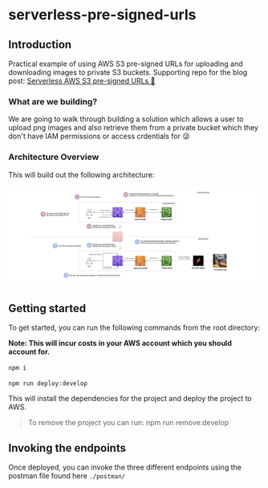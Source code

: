 # serverless-pre-signed-urls

## Introduction

Practical example of using AWS S3 pre-signed URLs for uploading and downloading images to private S3 buckets. Supporting repo for the blog post: [Serverless AWS S3 pre-signed URLs 🚀](https://leejamesgilmore.medium.com/serverless-s3-pre-signed-urls-e52eebad8d2d)

### What are we building?

We are going to walk through building a solution which allows a user to upload png images and also retrieve them from a private bucket which they don't have IAM permissions or access crdentials for 😜

### Architecture Overview

This will build out the following architecture:

![architecture](./docs/images/architecture.png)

## Getting started

To get started, you can run the following commands from the root directory:

**Note: This will incur costs in your AWS account which you should account for.**

`npm i`

`npm run deploy:develop`

This will install the dependencies for the project and deploy the project to AWS.

> To remove the project you can run: npm run remove:develop

## Invoking the endpoints

Once deployed, you can invoke the three different endpoints using the postman file found here `./postman/`
